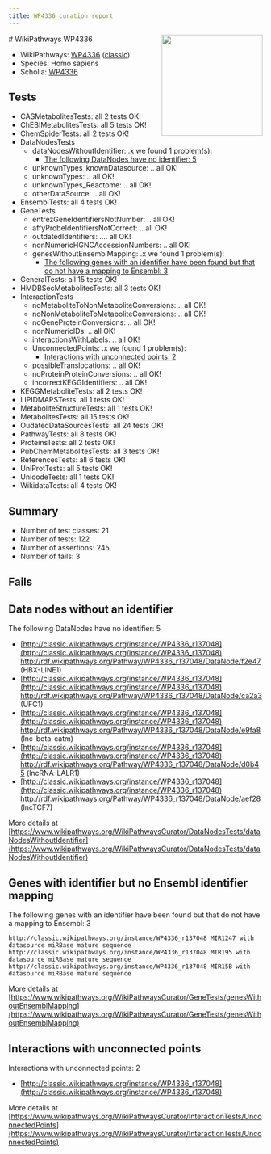 ```yaml
---
title: WP4336 curation report
---
```


<img style="float: right; width: 200px" src="https://upload.wikimedia.org/wikipedia/commons/thumb/8/83/Wplogo_with_text_500.png/640px-Wplogo_with_text_500.png" />
# WikiPathways WP4336

* WikiPathways: [WP4336](https://wikipathways.org/pathways/WP4336) ([classic](https://classic.wikipathways.org/instance/WP4336))
* Species: Homo sapiens
* Scholia: [WP4336](https://scholia.toolforge.org/wikipathways/WP4336)
## Tests
* CASMetabolitesTests: all 2 tests OK!
* ChEBIMetabolitesTests: all 5 tests OK!
* ChemSpiderTests: all 2 tests OK!
* DataNodesTests
    * dataNodesWithoutIdentifier: .x we found 1 problem(s):
        * [The following DataNodes have no identifier: 5](#d2d32fa4)
    * unknownTypes_knownDatasource: .. all OK!
    * unknownTypes: .. all OK!
    * unknownTypes_Reactome: .. all OK!
    * otherDataSource: .. all OK!
* EnsemblTests: all 4 tests OK!
* GeneTests
    * entrezGeneIdentifiersNotNumber: .. all OK!
    * affyProbeIdentifiersNotCorrect: .. all OK!
    * outdatedIdentifiers: .... all OK!
    * nonNumericHGNCAccessionNumbers: .. all OK!
    * genesWithoutEnsemblMapping: .x we found 1 problem(s):
        * [The following genes with an identifier have been found but that do not have a mapping to Ensembl: 3](#40286d85)
* GeneralTests: all 15 tests OK!
* HMDBSecMetabolitesTests: all 3 tests OK!
* InteractionTests
    * noMetaboliteToNonMetaboliteConversions: .. all OK!
    * noNonMetaboliteToMetaboliteConversions: .. all OK!
    * noGeneProteinConversions: .. all OK!
    * nonNumericIDs: .. all OK!
    * interactionsWithLabels: .. all OK!
    * UnconnectedPoints: .x we found 1 problem(s):
        * [Interactions with unconnected points: 2](#35a61ada)
    * possibleTranslocations: .. all OK!
    * noProteinProteinConversions: .. all OK!
    * incorrectKEGGIdentifiers: .. all OK!
* KEGGMetaboliteTests: all 2 tests OK!
* LIPIDMAPSTests: all 1 tests OK!
* MetaboliteStructureTests: all 1 tests OK!
* MetabolitesTests: all 15 tests OK!
* OudatedDataSourcesTests: all 24 tests OK!
* PathwayTests: all 8 tests OK!
* ProteinsTests: all 2 tests OK!
* PubChemMetabolitesTests: all 3 tests OK!
* ReferencesTests: all 6 tests OK!
* UniProtTests: all 5 tests OK!
* UnicodeTests: all 1 tests OK!
* WikidataTests: all 4 tests OK!


## Summary

* Number of test classes: 21
* Number of tests: 122
* Number of assertions: 245
* Number of fails: 3

## Fails

<a name="d2d32fa4" />

## Data nodes without an identifier

The following DataNodes have no identifier: 5

* [http://classic.wikipathways.org/instance/WP4336_r137048](http://classic.wikipathways.org/instance/WP4336_r137048) http://rdf.wikipathways.org/Pathway/WP4336_r137048/DataNode/f2e47 (HBX-LINE1)
* [http://classic.wikipathways.org/instance/WP4336_r137048](http://classic.wikipathways.org/instance/WP4336_r137048) http://rdf.wikipathways.org/Pathway/WP4336_r137048/DataNode/ca2a3 (UFC1)
* [http://classic.wikipathways.org/instance/WP4336_r137048](http://classic.wikipathways.org/instance/WP4336_r137048) http://rdf.wikipathways.org/Pathway/WP4336_r137048/DataNode/e9fa8 (lnc-beta-catm)
* [http://classic.wikipathways.org/instance/WP4336_r137048](http://classic.wikipathways.org/instance/WP4336_r137048) http://rdf.wikipathways.org/Pathway/WP4336_r137048/DataNode/d0b45 (lncRNA-LALR1)
* [http://classic.wikipathways.org/instance/WP4336_r137048](http://classic.wikipathways.org/instance/WP4336_r137048) http://rdf.wikipathways.org/Pathway/WP4336_r137048/DataNode/aef28 (lncTCF7)


More details at [https://www.wikipathways.org/WikiPathwaysCurator/DataNodesTests/dataNodesWithoutIdentifier](https://www.wikipathways.org/WikiPathwaysCurator/DataNodesTests/dataNodesWithoutIdentifier)

<a name="40286d85" />

## Genes with identifier but no Ensembl identifier mapping

The following genes with an identifier have been found but that do not have a mapping to Ensembl: 3
```
http://classic.wikipathways.org/instance/WP4336_r137048 MIR1247 with datasource miRBase mature sequence
http://classic.wikipathways.org/instance/WP4336_r137048 MIR195 with datasource miRBase mature sequence
http://classic.wikipathways.org/instance/WP4336_r137048 MIR15B with datasource miRBase mature sequence
```

More details at [https://www.wikipathways.org/WikiPathwaysCurator/GeneTests/genesWithoutEnsemblMapping](https://www.wikipathways.org/WikiPathwaysCurator/GeneTests/genesWithoutEnsemblMapping)

<a name="35a61ada" />

## Interactions with unconnected points

Interactions with unconnected points: 2

* [http://classic.wikipathways.org/instance/WP4336_r137048](http://classic.wikipathways.org/instance/WP4336_r137048)


More details at [https://www.wikipathways.org/WikiPathwaysCurator/InteractionTests/UnconnectedPoints](https://www.wikipathways.org/WikiPathwaysCurator/InteractionTests/UnconnectedPoints)

